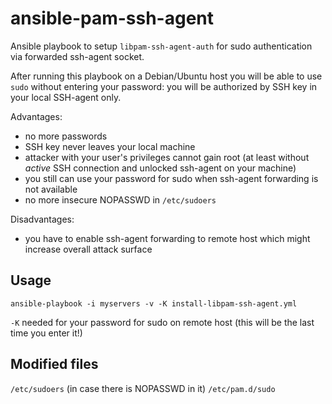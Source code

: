 # ansible-pam-ssh-agent

Ansible playbook to setup `libpam-ssh-agent-auth` for sudo authentication via forwarded ssh-agent  socket.

After running this playbook on a Debian/Ubuntu host you will be able to use `sudo` without entering your password: you will be authorized by SSH key in your local SSH-agent only.

Advantages:
 - no more passwords
 - SSH key never leaves your local machine
 - attacker with your user's privileges cannot gain root (at least without _active_ SSH connection and unlocked ssh-agent on your machine)
 - you still can use your password for sudo when ssh-agent forwarding is not available
 - no more insecure NOPASSWD in `/etc/sudoers`

Disadvantages:
 - you have to enable ssh-agent forwarding to remote host which might increase overall attack surface

## Usage
`ansible-playbook -i myservers -v -K install-libpam-ssh-agent.yml`

`-K` needed for your password for sudo on remote host (this will be the last time you enter it!)

## Modified files
`/etc/sudoers` (in case there is NOPASSWD in it)
`/etc/pam.d/sudo`
